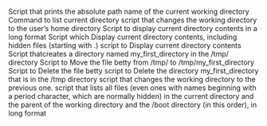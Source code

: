 Script that prints the absolute path name of the current working directory
Command to list current directory
script that changes the working directory to the user’s home directory
Script to display current directory contents in a long format
Script which Display current directory contents, including hidden files (starting with .)
 script to Display current directory contents
Script thatcreates a directory named my_first_directory in the /tmp/ directory
Script to Move the file betty from /tmp/ to /tmp/my_first_directory
Script to Delete the file betty
script to Delete the directory my_first_directory that is in the /tmp directory
script that changes the working directory to the previous one.
script that lists all files (even ones with names beginning with a period character, which are normally hidden) in the current directory and the parent of the working directory and the /boot directory (in this order), in long format
